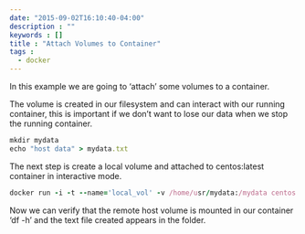 ```yaml
---
date: "2015-09-02T16:10:40-04:00"
description : ""
keywords : []
title : "Attach Volumes to Container"
tags :
  - docker
---
```




In this example we are going to ‘attach’ some volumes to a container.

The volume is created in our filesystem and can interact with our running container, this is important if we don’t want to lose our data when we stop the running container.

~~~ruby
mkdir mydata
echo "host data" > mydata.txt
~~~

The next step is create a local volume and attached to centos:latest container in interactive mode.

~~~ruby
docker run -i -t --name='local_vol' -v /home/usr/mydata:/mydata centos:latest /bin/bash
~~~

Now we can verify that the remote host volume is mounted in our container ‘df -h’ and the text file created appears in the folder.
